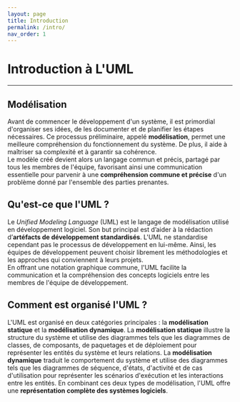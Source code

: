 ```yaml
---
layout: page
title: Introduction
permalink: /intro/
nav_order: 1
---
```


# Introduction à L'UML
_____
## Modélisation
Avant de commencer le développement d'un système, il est primordial d'organiser ses idées, de les documenter et de planifier les étapes nécessaires. Ce processus préliminaire, appelé **modélisation**, permet une meilleure compréhension du fonctionnement du système. De plus, il aide à maîtriser sa complexité et à garantir sa cohérence.   
Le modèle créé devient alors un langage commun et précis, partagé par tous les membres de l'équipe, favorisant ainsi une communication essentielle pour parvenir à une **compréhension commune et précise** d'un problème donné par l'ensemble des parties prenantes.

## Qu'est-ce que l'UML ?
Le *Unified Modeling Language* (UML) est le langage de modélisation utilisé en développement logiciel. Son but principal est d’aider à la rédaction d’**artéfacts de développement standardisés**. L'UML ne standardise cependant pas le processus de développement en lui-même. Ainsi, les équipes de développement peuvent choisir librement les méthodologies et les approches qui conviennent à leurs projets.    
En offrant une notation graphique commune, l'UML facilite la communication et la compréhension des concepts logiciels entre les membres de l'équipe de développement.

## Comment est organisé l'UML ?
L'UML est organisé en deux catégories principales : la **modélisation statique** et la **modélisation dynamique**.
La **modélisation statique** illustre la structure du système et utilise des diagrammes tels que les diagrammes de classes, de composants, de paquetages et de déploiement pour représenter les entités du système et leurs relations. La **modélisation dynamique** traduit le comportement du système et utilise des diagrammes tels que les diagrammes de séquence, d'états, d'activité et de cas d'utilisation pour représenter les scénarios d'exécution et les interactions entre les entités. En combinant ces deux types de modélisation, l'UML offre une **représentation complète des systèmes logiciels**.